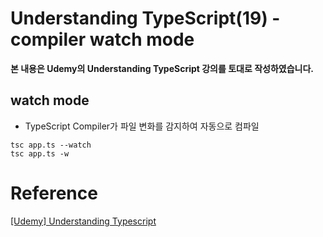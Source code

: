 # Understanding TypeScript(19) - compiler watch mode

**본 내용은 Udemy의 Understanding TypeScript 강의를 토대로 작성하였습니다.**



## watch mode

* TypeScript Compiler가 파일 변화를 감지하여 자동으로 컴파일

```shell
tsc app.ts --watch
tsc app.ts -w
```




# Reference

[[Udemy] Understanding Typescript](https://www.udemy.com/course/understanding-typescript/)

